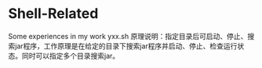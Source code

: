 # Shell-Related
Some experiences in my work
yxx.sh 原理说明：指定目录后可启动、停止、搜索jar程序，工作原理是在给定的目录下搜索jar程序并启动、停止、检查运行状态。同时可以指定多个目录搜索jar。
